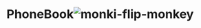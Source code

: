 # PhoneBook![monki-flip-monkey](https://github.com/JakubDrzala/PhoneBook/assets/118109173/0a0118fa-c0c3-4da1-bf17-8c12ba2f552f)
